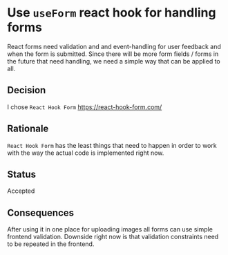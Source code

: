 # Use `useForm` react hook for handling forms
React forms need validation and and event-handling for user feedback and when the form is submitted.
Since there will be more form fields / forms in the future that need handling, we need a simple way that can be applied to all.

## Decision
I chose `React Hook Form` https://react-hook-form.com/ 

## Rationale
`React Hook Form` has the least things that need to happen in order to work with the way the actual code is implemented right now.

## Status
Accepted

## Consequences
After using it in one place for uploading images all forms can use simple frontend validation.
Downside right now is that validation constraints need to be repeated in the frontend.